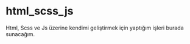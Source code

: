 # html_scss_js

Html, Scss ve Js üzerine kendimi geliştirmek için yaptığım işleri burada sunacağım.
